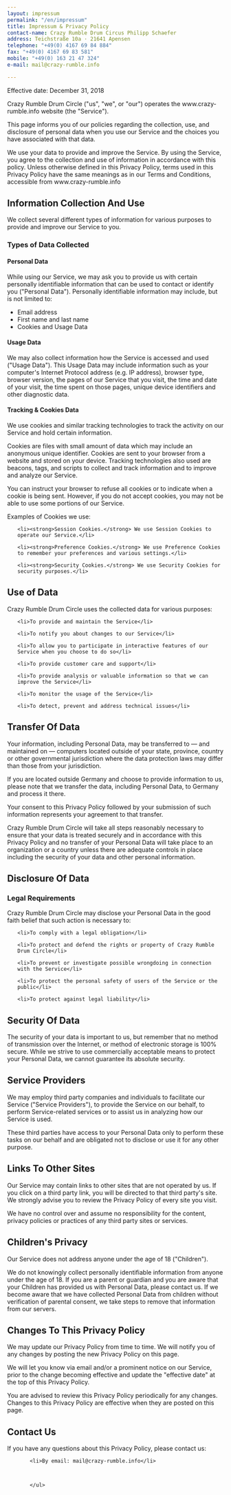 ```yaml
---
layout: impressum
permalink: "/en/impressum"
title: Impressum & Privacy Policy
contact-name: Crazy Rumble Drum Circus Philipp Schaefer
address: Teichstraße 10a · 21641 Apensen
telephone: "+49(0) 4167 69 84 884"
fax: "+49(0) 4167 69 83 581"
mobile: "+49(0) 163 21 47 324"
e-mail: mail@crazy-rumble.info

---
```

<p>Effective date: December 31, 2018</p>

<p>Crazy Rumble Drum Circle ("us", "we", or "our") operates the www.crazy-rumble.info website (the "Service").</p>

<p>This page informs you of our policies regarding the collection, use, and disclosure of personal data when you use our Service and the choices you have associated with that data. 

<p>We use your data to provide and improve the Service. By using the Service, you agree to the collection and use of information in accordance with this policy. Unless otherwise defined in this Privacy Policy, terms used in this Privacy Policy have the same meanings as in our Terms and Conditions, accessible from www.crazy-rumble.info</p>

<h2>Information Collection And Use</h2>

<p>We collect several different types of information for various purposes to provide and improve our Service to you.</p>

<h3>Types of Data Collected</h3>

<h4>Personal Data</h4>

<p>While using our Service, we may ask you to provide us with certain personally identifiable information that can be used to contact or identify you ("Personal Data"). Personally identifiable information may include, but is not limited to:</p>

<ul>

<li>Email address</li><li>First name and last name</li><li>Cookies and Usage Data</li>

</ul>

<h4>Usage Data</h4>

<p>We may also collect information how the Service is accessed and used ("Usage Data"). This Usage Data may include information such as your computer's Internet Protocol address (e.g. IP address), browser type, browser version, the pages of our Service that you visit, the time and date of your visit, the time spent on those pages, unique device identifiers and other diagnostic data.</p>

<h4>Tracking & Cookies Data</h4>

<p>We use cookies and similar tracking technologies to track the activity on our Service and hold certain information.</p>

<p>Cookies are files with small amount of data which may include an anonymous unique identifier. Cookies are sent to your browser from a website and stored on your device. Tracking technologies also used are beacons, tags, and scripts to collect and track information and to improve and analyze our Service.</p>

<p>You can instruct your browser to refuse all cookies or to indicate when a cookie is being sent. However, if you do not accept cookies, you may not be able to use some portions of our Service.</p>

<p>Examples of Cookies we use:</p>

<ul>

    <li><strong>Session Cookies.</strong> We use Session Cookies to operate our Service.</li>

    <li><strong>Preference Cookies.</strong> We use Preference Cookies to remember your preferences and various settings.</li>

    <li><strong>Security Cookies.</strong> We use Security Cookies for security purposes.</li>

</ul>

<h2>Use of Data</h2>

    

<p>Crazy Rumble Drum Circle uses the collected data for various purposes:</p>    

<ul>

    <li>To provide and maintain the Service</li>

    <li>To notify you about changes to our Service</li>

    <li>To allow you to participate in interactive features of our Service when you choose to do so</li>

    <li>To provide customer care and support</li>

    <li>To provide analysis or valuable information so that we can improve the Service</li>

    <li>To monitor the usage of the Service</li>

    <li>To detect, prevent and address technical issues</li>

</ul>

<h2>Transfer Of Data</h2>

<p>Your information, including Personal Data, may be transferred to — and maintained on — computers located outside of your state, province, country or other governmental jurisdiction where the data protection laws may differ than those from your jurisdiction.</p>

<p>If you are located outside Germany and choose to provide information to us, please note that we transfer the data, including Personal Data, to Germany and process it there.</p>

<p>Your consent to this Privacy Policy followed by your submission of such information represents your agreement to that transfer.</p>

<p>Crazy Rumble Drum Circle will take all steps reasonably necessary to ensure that your data is treated securely and in accordance with this Privacy Policy and no transfer of your Personal Data will take place to an organization or a country unless there are adequate controls in place including the security of your data and other personal information.</p>

<h2>Disclosure Of Data</h2>

<h3>Legal Requirements</h3>

<p>Crazy Rumble Drum Circle may disclose your Personal Data in the good faith belief that such action is necessary to:</p>

<ul>

    <li>To comply with a legal obligation</li>

    <li>To protect and defend the rights or property of Crazy Rumble Drum Circle</li>

    <li>To prevent or investigate possible wrongdoing in connection with the Service</li>

    <li>To protect the personal safety of users of the Service or the public</li>

    <li>To protect against legal liability</li>

</ul>

<h2>Security Of Data</h2>

<p>The security of your data is important to us, but remember that no method of transmission over the Internet, or method of electronic storage is 100% secure. While we strive to use commercially acceptable means to protect your Personal Data, we cannot guarantee its absolute security.</p>

<h2>Service Providers</h2>

<p>We may employ third party companies and individuals to facilitate our Service ("Service Providers"), to provide the Service on our behalf, to perform Service-related services or to assist us in analyzing how our Service is used.</p>

<p>These third parties have access to your Personal Data only to perform these tasks on our behalf and are obligated not to disclose or use it for any other purpose.</p>

<h2>Links To Other Sites</h2>

<p>Our Service may contain links to other sites that are not operated by us. If you click on a third party link, you will be directed to that third party's site. We strongly advise you to review the Privacy Policy of every site you visit.</p>

<p>We have no control over and assume no responsibility for the content, privacy policies or practices of any third party sites or services.</p>

<h2>Children's Privacy</h2>

<p>Our Service does not address anyone under the age of 18 ("Children").</p>

<p>We do not knowingly collect personally identifiable information from anyone under the age of 18. If you are a parent or guardian and you are aware that your Children has provided us with Personal Data, please contact us. If we become aware that we have collected Personal Data from children without verification of parental consent, we take steps to remove that information from our servers.</p>

<h2>Changes To This Privacy Policy</h2>

<p>We may update our Privacy Policy from time to time. We will notify you of any changes by posting the new Privacy Policy on this page.</p>

<p>We will let you know via email and/or a prominent notice on our Service, prior to the change becoming effective and update the "effective date" at the top of this Privacy Policy.</p>

<p>You are advised to review this Privacy Policy periodically for any changes. Changes to this Privacy Policy are effective when they are posted on this page.</p>

<h2>Contact Us</h2>

<p>If you have any questions about this Privacy Policy, please contact us:</p>

<ul>

        <li>By email: mail@crazy-rumble.info</li>

          

        </ul>